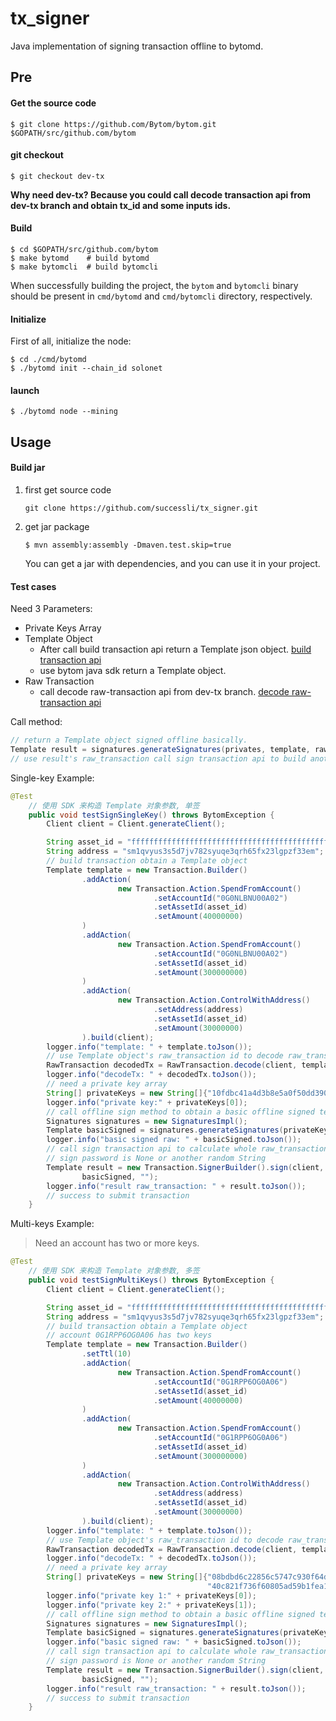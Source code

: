# tx_signer

Java implementation of signing transaction offline to bytomd.

## Pre

#### Get the source code

```
$ git clone https://github.com/Bytom/bytom.git $GOPATH/src/github.com/bytom
```

#### git checkout

```
$ git checkout dev-tx
```

**Why need dev-tx? Because you could call decode transaction api from dev-tx branch and obtain tx_id and some inputs ids.**

#### Build

```
$ cd $GOPATH/src/github.com/bytom
$ make bytomd    # build bytomd
$ make bytomcli  # build bytomcli
```

When successfully building the project, the `bytom` and `bytomcli` binary should be present in `cmd/bytomd` and `cmd/bytomcli` directory, respectively.

#### Initialize

First of all, initialize the node:

```
$ cd ./cmd/bytomd
$ ./bytomd init --chain_id solonet
```

#### launch

```
$ ./bytomd node --mining
```

## Usage

#### Build jar

1. first get source code

   ```
   git clone https://github.com/successli/tx_signer.git
   ```

2. get jar package

   ```
   $ mvn assembly:assembly -Dmaven.test.skip=true
   ```

   You can get a jar with dependencies, and you can use it in your project.

#### Test cases

Need 3 Parameters:

- Private Keys Array
- Template Object
  - After call build transaction api return a Template json object. [build transaction api](https://github.com/Bytom/bytom/wiki/API-Reference#build-transaction)
  - use bytom java sdk return a Template object.
- Raw Transaction
  - call decode raw-transaction api from dev-tx branch. [decode raw-transaction api](https://github.com/Bytom/bytom/wiki/API-Reference#decode-raw-transaction)

Call method:

```java
// return a Template object signed offline basically.
Template result = signatures.generateSignatures(privates, template, rawTransaction);
// use result's raw_transaction call sign transaction api to build another data but not need password or private key.
```

Single-key Example:

```java
@Test
    // 使用 SDK 来构造 Template 对象参数, 单签
    public void testSignSingleKey() throws BytomException {
        Client client = Client.generateClient();

        String asset_id = "ffffffffffffffffffffffffffffffffffffffffffffffffffffffffffffffff";
        String address = "sm1qvyus3s5d7jv782syuqe3qrh65fx23lgpzf33em";
        // build transaction obtain a Template object
        Template template = new Transaction.Builder()
                .addAction(
                        new Transaction.Action.SpendFromAccount()
                                .setAccountId("0G0NLBNU00A02")
                                .setAssetId(asset_id)
                                .setAmount(40000000)
                )
                .addAction(
                        new Transaction.Action.SpendFromAccount()
                                .setAccountId("0G0NLBNU00A02")
                                .setAssetId(asset_id)
                                .setAmount(300000000)
                )
                .addAction(
                        new Transaction.Action.ControlWithAddress()
                                .setAddress(address)
                                .setAssetId(asset_id)
                                .setAmount(30000000)
                ).build(client);
        logger.info("template: " + template.toJson());
        // use Template object's raw_transaction id to decode raw_transaction obtain a RawTransaction object
        RawTransaction decodedTx = RawTransaction.decode(client, template.rawTransaction);
        logger.info("decodeTx: " + decodedTx.toJson());
        // need a private key array
        String[] privateKeys = new String[]{"10fdbc41a4d3b8e5a0f50dd3905c1660e7476d4db3dbd9454fa4347500a633531c487e8174ffc0cfa76c3be6833111a9b8cd94446e37a76ee18bb21a7d6ea66b"};
        logger.info("private key:" + privateKeys[0]);
        // call offline sign method to obtain a basic offline signed template
        Signatures signatures = new SignaturesImpl();
        Template basicSigned = signatures.generateSignatures(privateKeys, template, decodedTx);
        logger.info("basic signed raw: " + basicSigned.toJson());
        // call sign transaction api to calculate whole raw_transaction id
        // sign password is None or another random String
        Template result = new Transaction.SignerBuilder().sign(client,
                basicSigned, "");
        logger.info("result raw_transaction: " + result.toJson());
        // success to submit transaction
    }
```

Multi-keys Example:

> Need an account has two or more keys.

```java
@Test
    // 使用 SDK 来构造 Template 对象参数, 多签
    public void testSignMultiKeys() throws BytomException {
        Client client = Client.generateClient();

        String asset_id = "ffffffffffffffffffffffffffffffffffffffffffffffffffffffffffffffff";
        String address = "sm1qvyus3s5d7jv782syuqe3qrh65fx23lgpzf33em";
        // build transaction obtain a Template object
        // account 0G1RPP6OG0A06 has two keys
        Template template = new Transaction.Builder()
                .setTtl(10)
                .addAction(
                        new Transaction.Action.SpendFromAccount()
                                .setAccountId("0G1RPP6OG0A06")
                                .setAssetId(asset_id)
                                .setAmount(40000000)
                )
                .addAction(
                        new Transaction.Action.SpendFromAccount()
                                .setAccountId("0G1RPP6OG0A06")
                                .setAssetId(asset_id)
                                .setAmount(300000000)
                )
                .addAction(
                        new Transaction.Action.ControlWithAddress()
                                .setAddress(address)
                                .setAssetId(asset_id)
                                .setAmount(30000000)
                ).build(client);
        logger.info("template: " + template.toJson());
        // use Template object's raw_transaction id to decode raw_transaction obtain a RawTransaction object
        RawTransaction decodedTx = RawTransaction.decode(client, template.rawTransaction);
        logger.info("decodeTx: " + decodedTx.toJson());
        // need a private key array
        String[] privateKeys = new String[]{"08bdbd6c22856c5747c930f64d0e5d58ded17c4473910c6c0c3f94e485833a436247976253c8e29e961041ad8dfad9309744255364323163837cbef2483b4f67",
                                            "40c821f736f60805ad59b1fea158762fa6355e258601dfb49dda6f672092ae5adf072d5cab2ceaaa0d68dd3fe7fa04869d95afed8c20069f446a338576901e1b"};
        logger.info("private key 1:" + privateKeys[0]);
        logger.info("private key 2:" + privateKeys[1]);
        // call offline sign method to obtain a basic offline signed template
        Signatures signatures = new SignaturesImpl();
        Template basicSigned = signatures.generateSignatures(privateKeys, template, decodedTx);
        logger.info("basic signed raw: " + basicSigned.toJson());
        // call sign transaction api to calculate whole raw_transaction id
        // sign password is None or another random String
        Template result = new Transaction.SignerBuilder().sign(client,
                basicSigned, "");
        logger.info("result raw_transaction: " + result.toJson());
        // success to submit transaction
    }
```